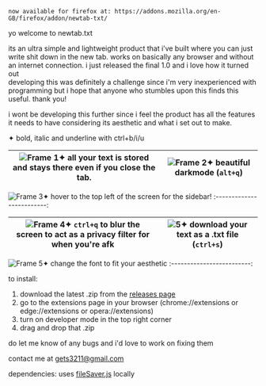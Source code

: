  `now available for firefox at: https://addons.mozilla.org/en-GB/firefox/addon/newtab-txt/`

yo welcome to newtab.txt

its an ultra simple and lightweight product that i’ve built where you can just write shit down in the new tab. works on basically any browser and without an internet connection. i just released the final 1.0 and i love how it turned out\
developing this was definitely a challenge since i'm very inexperienced with programming but i hope that anyone who stumbles upon this finds this useful. thank you!

i wont be developing this further since i feel the product has all the features it needs to have considering its aesthetic and what i set out to make.




✦ bold, italic and underline with ctrl+b/i/u

![Frame 1](https://user-images.githubusercontent.com/79783628/227476030-4579a135-f25e-45d6-b28d-273eddacb222.png)✦ all your text is stored and stays there even if you close the tab.|![Frame 2](https://user-images.githubusercontent.com/79783628/227476100-8bc77336-c7c5-41e6-a8a0-9d3482c99d66.png)✦ beautiful darkmode (`alt+q`)
:-------------------------:|:-------------------------:

![Frame 3](https://user-images.githubusercontent.com/79783628/227476177-a8305939-1c86-47c9-b012-c42b538d5d5a.png)✦ hover to the top left of the screen for the sidebar!
:-------------------------:

![Frame 4](https://user-images.githubusercontent.com/79783628/227476280-b7a0c893-8a28-49ec-aaa8-d0243b62e1d8.png)✦ `ctrl+q` to blur the screen to act as a privacy filter for when you're afk|![5](https://user-images.githubusercontent.com/79783628/226946541-fa745615-7664-4c24-833e-4785daef7c74.png)✦ download your text as a .txt file (`ctrl+s`)
:-------------------------:|:-------------------------:


![Frame 5](https://user-images.githubusercontent.com/79783628/227476963-d067476e-d23c-43df-9264-4fefe1ec1ff3.png)✦ change the font to fit your aesthetic
:-------------------------:



to install:

1. download the latest .zip from the [releases page](https://github.com/sreeadithya/newtab.txt/releases)
2. go to the extensions page in your browser (chrome://extensions or edge://extensions or opera://extensions)
3. turn on developer mode in the top right corner
4. drag and drop that .zip


do let me know of any bugs and i'd love to work on fixing them

contact me at [gets3211@gmail.com](mailto:gets3211@gmail.com)

dependencies: uses [fileSaver.js](https://github.com/eligrey/FileSaver.js) locally
